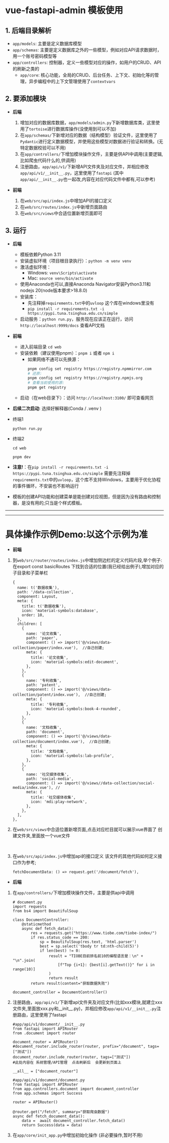 # vue-fastapi-admin 模板使用

## 1. 后端目录解析
- `app/models`: 主要是定义数据库模型
- `app/schemas`: 主要是定义数据库之外的一些模型，例如对应API请求数据时，用一个账号密码模型等
- `app/controllers`: 控制器，定义一些模型对应的操作，如用户的CRUD、API的刷新之类的
  - `app/core`: 核心功能，全局的CRUD、后台任务、上下文、初始化等的管理，异步编程中的上下文管理使用了`contextvars`

## 2. 要添加模块
- **后端**
  1. 增加对应的数据库数据，`app/models/admin.py`下新增数据库类，这里使用了`tortoise`进行数据库操作(没使用到可以不加)
  2. 在`app/schemas/`下新增对应的数据（结构模型）验证文件，这里使用了`Pydantic`进行定义数据模型，并使用这些模型对数据进行验证和转换。(无特定数据校验可以不用)
  3. 在`app/controllers/`下增加模块操作文件，主要是供API中调用(主要逻辑,比如爬虫代码什么的,供调用)
  4. 注册路由，`app/api/v1/`下新增API文件夹及对应文件，并相应修改`app/api/v1/__init__.py`，这里使用了`fastapi` (其中`app/api/__init__.py`也一起改,内容在对应代码文件中都有,可以参考)

- **前端**
  1. 在`web/src/api/index.js`中增加API的接口定义
  2. 在`web/src/routes/index.js`中新增页面路由
  3. 在`web/src/views`中合适位置新增页面即可

## 3. 运行
- **后端**
  - 模板依赖Python 3.11
  - 安装虚拟环境（项目根目录执行）：`python -m venv venv`
  - 激活虚拟环境：
    - Windows: `venv\Scripts\activate`
    - Mac: `source venv/bin/activate`
  - 使用Anaconda也可以,直接Anaconda Navigator安装Python3.11和nodejs 20(node版本要求>18.8.0)
  - 安装库：
    - 先注释掉`requirements.txt`中的`uvloop`  这个库在windows里没有
    - `pip install -r requirements.txt -i https://pypi.tuna.tsinghua.edu.cn/simple`
  - 启动服务：`python run.py`，服务现在应该正在运行，访问`http://localhost:9999/docs` 查看API文档

- **前端**
  - 进入前端目录 `cd web`
  - 安装依赖（建议使用pnpm）：`pnpm i` 或者 `npm i`
    - 如果网络不通可以先换源：
      ```bash
      pnpm config set registry https://registry.npmmirror.com
      # 还原:
      pnpm config set registry https://registry.npmjs.org
      # 查看当前使用的源:
      pnpm get registry
      ```
  - 启动（在web目录下）：访问 `http://localhost:3100/` 即可查看网页

- **后续二次启动**:
选择好解释器(Conda / .venv )
- 终端1
  ```
  python run.py
  ```
- 终端2
  ```
  cd web
  ```
  ```
  pnpm dev
  ```

- **注意!**：在`pip install -r requirements.txt -i https://pypi.tuna.tsinghua.edu.cn/simple` 需要先注释掉`requirements.txt`中的`uvloop`，这个库不支持Windows，主要用于优化协程的事件循环，不安装也不影响运行
- 模板的创建API功能和创建菜单是能创建对应视图，但是因为没有路由和控制器，是没有用的;只当是个样式模板。


---
---

# 具体操作示例Demo:以这个示例为准
- **前端**

1. 到`web/src/router/routes/index.js`中增加侧边栏的定义代码片段,举个例子:在export const basicRoutes 下找到合适的位置(我已经给出例子),增加对应的子目录和子菜单栏
      ```
      {
        name: t('数据收集'), 
        path: '/data-collection',
        component: Layout,
        meta: {
          title: t('数据收集'),
          icon: 'material-symbols:database',
          order: 10,
        },
        children: [
          {
            name: '论文收集',
            path: 'paper',
            component: () => import('@/views/data-collection/paper/index.vue'),  //自己创建;
            meta: {
              title: '论文收集',
              icon: 'material-symbols:edit-document',
            },
          },
          {
            name: '专利收集',
            path: 'patent',
            component: () => import('@/views/data-collection/patent/index.vue'),  //自己创建;
            meta: {
              title: '专利收集',
              icon: 'material-symbols:book-4-rounded',
            },
          },
          {
            name: '文档收集',
            path: 'document',
            component: () => import('@/views/data-collection/document/index.vue'),  //自己创建;
            meta: {
              title: '文档收集',
              icon: 'material-symbols:lab-profile',
            },
          },
          {
            name: '社交媒体收集',
            path: 'social-media',
            component: () => import('@/views//data-collection/social-media/index.vue'), //
            meta: {
              title: '社交媒体收集',
              icon: 'mdi:play-network',
            },
          },
        ],
      },
      ```

2. 在`web/src/views`中合适位置新增页面,点击对应栏目就可以展示vue界面了
      创建文件夹,里面放一个vue文件
<br/>

3. 在`web/src/api/index.js`中增加api的接口定义
    该文件的其他代码如何定义接口作为参考;

    ```
    fetchDocumentData: () => request.get('/document/fetch'),
    ```

- **后端**
1. 在`app/controllers/`下增加模块操作文件，主要是供api中调用

    ```
    # document.py
    import requests
    from bs4 import BeautifulSoup

    class DocumentController:
        @staticmethod
        async def fetch_data():
            res = requests.get("https://www.tiobe.com/tiobe-index/")
            if res.status_code == 200:
                sp = BeautifulSoup(res.text, 'html.parser')
                best = sp.select('tbody tr td:nth-child(5)')
                if len(best) != 0:
                    result = "TIOBE目前排名前10的编程语言是：\n" + "\n".join(
                        [f"Top {i+1}: {best[i].getText()}" for i in range(10)]
                    )
                    return result
            return result(content="获取数据失败")

    document_controller = DocumentController()
    ```

2. 注册路由，`app/api/v1/`下新增api文件夹及对应文件(比如xxx模块,就建立xxx文件夹,里面放xxx.py和__init__.py)，并相应修改`app/api/v1/__init__.py`注册路由，这里使用了fastapi
    ```
    #app/api/v1/document/__init__.py
    from fastapi import APIRouter
    from .document import router

    document_router = APIRouter()
    #document_router.include_router(router, prefix="/document", tags=["测试"])
    document_router.include_router(router, tags=["测试"])
    #此处内容在 系统管理/API管理  点击刷新后  会更新到页面上

    __all__ = ["document_router"]
    ```

    ```
    #app/api/v1/document/document.py
    from fastapi import APIRouter
    from app.controllers.document import document_controller
    from app.schemas import Success

    router = APIRouter()

    @router.get("/fetch", summary="获取爬虫数据")
    async def fetch_document_data():
        data =  await document_controller.fetch_data()
        return Success(data = data) 
    ```

3. 在`app/core/init_app.py`中增加初始化操作 (非必要操作,暂时不用)